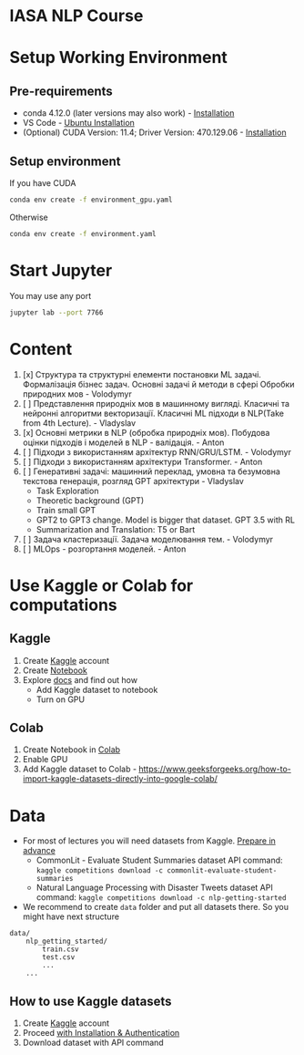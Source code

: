# IASA NLP Course

# Setup Working Environment  

## Pre-requirements 

- conda 4.12.0 (later versions may also work) - [Installation](https://docs.anaconda.com/anaconda/install/index.html)
- VS Code - [Ubuntu Installation](https://code.visualstudio.com/docs/setup/linux)
- (Optional) CUDA Version: 11.4; Driver Version: 470.129.06 - [Installation](https://docs.nvidia.com/cuda/cuda-installation-guide-linux/index.html)

## Setup environment 

If you have CUDA
```bash
conda env create -f environment_gpu.yaml
```
Otherwise
```bash
conda env create -f environment.yaml
```

# Start Jupyter

You may use any port 
```bash
jupyter lab --port 7766
```

# Content 

1. [x] Структура та структурні елементи постановки ML задачі. Формалізація бізнес задач. Основні задачі й методи в сфері Обробки природних мов - Volodymyr 
2. [ ] Представлення природніх мов в машинному вигляді. Класичні та нейронні алгоритми векторизації. Класичні ML підходи в NLP(Take from 4th Lecture). - Vladyslav 
3. [x] Основні метрики в NLP (обробка природніх мов). Побудова оцінки підходів і моделей в NLP - валідація. - Anton
4. [ ] Підходи з використанням архітектур RNN/GRU/LSTM. - Volodymyr
5. [ ] Підходи з використанням архітектури Transformer. - Anton  
6. [ ] Генеративні задачі: машинний переклад, умовна та безумовна текстова генерація, розгляд GPT архітектури - Vladyslav
    - Task Exploration 
    - Theoretic background (GPT)
    - Train small GPT
    - GPT2 to GPT3 change. Model is bigger that dataset. GPT 3.5 with RL  
    - Summarization and Translation: T5 or Bart
7. [ ] Задача кластеризації. Задача моделювання тем. - Volodymyr
8. [ ] MLOps - розгортання моделей. - Anton 
# Use Kaggle or Colab for computations

## Kaggle 

1. Create [Kaggle](https://www.kaggle.com/) account 
2. Create [Notebook](https://www.kaggle.com/code)
3. Explore [docs](https://www.kaggle.com/docs/notebooks) and find out how 
    - Add Kaggle dataset to notebook 
    - Turn on GPU 

## Colab 

1. Create Notebook in [Colab](https://colab.research.google.com/)
2. Enable GPU 
3. Add Kaggle dataset to Colab - https://www.geeksforgeeks.org/how-to-import-kaggle-datasets-directly-into-google-colab/

# Data

- For most of lectures you will need datasets from Kaggle. [Prepare in advance](#how-to-use-kaggle-datasets)
    - CommonLit - Evaluate Student Summaries dataset API command: `kaggle competitions download -c commonlit-evaluate-student-summaries`
    - Natural Language Processing with Disaster Tweets dataset API command: `kaggle competitions download -c nlp-getting-started`
- We recommend to create `data` folder and put all datasets there. So you might have next structure

```
data/
    nlp_getting_started/
        train.csv
        test.csv
        ...
    ...
```

## How to use Kaggle datasets

1. Create [Kaggle](https://www.kaggle.com/) account
2. Proceed [with Installation & Authentication](https://www.kaggle.com/docs/api#getting-started-installation-&-authentication)
3. Download dataset with API command 
